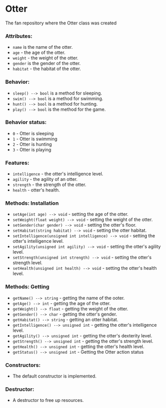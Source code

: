 # Otter
The fan repository where the Otter class was created


### Attributes:
- `name` is the name of the otter.
- `age` - the age of the otter.
- `weight` - the weight of the otter.
- `gender` is the gender of the otter.
- `habitat` - the habitat of the otter.

### Behavior:
- `sleep() --> bool` is a method for sleeping.
- `swim() --> bool` is a method for swimming.
- `hunt() --> bool` is a method for hunting.
- `play() --> bool` is the method for the game.

### Behavior status:
- `0` - Otter is sleeping
- `1` - Otter is swimming
- `2` - Otter is hunting
- `3` - Otter is playing

### Features:
- `intelligence` - the otter's intelligence level.
- `agility` - the agility of an otter.
- `strength` - the strength of the otter.
- `health` - otter's health.

### Methods: Installation
- `setAge(int age) --> void` - setting the age of the otter.
- `setWeight(float weight) --> void` - setting the weight of the otter.
- `setGender(char gender) --> void` - setting the otter's floor.
- `setHabitat(string habitat) --> void` - setting the otter habitat.
- `setIntelligence(unsigned int intelligence) --> void` - setting the otter's intelligence level.
- `setAgility(unsigned int agility) --> void` - setting the otter's agility level.
- `setStrength(unsigned int strength) --> void` - setting the otter's strength level.
- `setHealth(unsigned int health) --> void` - setting the otter's health level.

### Methods: Getting
- `getName() --> string` - getting the name of the ooter.
- `getAge() --> int` - getting the age of the otter.
- `getWeight() --> float` - getting the weight of the otter.
- `getGender() --> char` - getting the otter's gender.
- `getHabitat() --> string` - getting an otter habitat.
- `getIntelligence() --> unsigned int` - getting the otter's intelligence level.
- `getAgility() --> unsigned int` - getting the otter's dexterity level.
- `getStrength() --> unsigned int` - getting the otter's strength level.
- `getHealth() --> unsigned int` - getting the otter's health level.
- `getStatus() --> unsigned int` - Getting the Otter action status


### Constructors:
- The default constructor is implemented.

### Destructor:
- A destructor to free up resources.